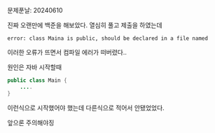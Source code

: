 문제푼날: 20240610

진짜 오랜만에 백준을 해보았다.
열심히 풀고 제출을 하였는데
```
error: class Maina is public, should be declared in a file named
```
이러한 오류가 뜨면서 컴파일 에러가 떠버렸다..

원인은 자바 시작할때
```java
public class Main {
    ....
}
```
이런식으로 시작했어야 했는데 다른식으로 적어서 안됐었었다.

앞으론 주의해야징



